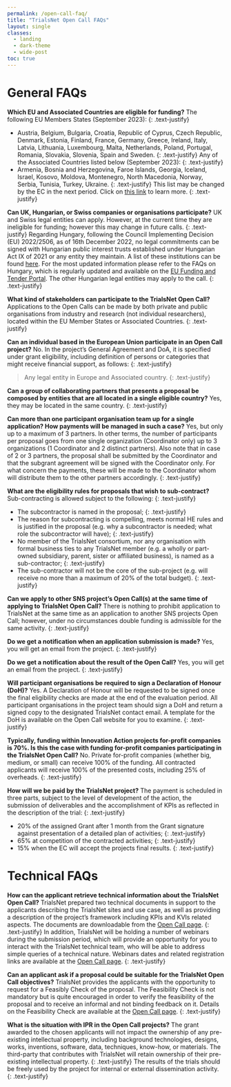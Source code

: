 ```yaml
---
permalink: /open-call-faq/
title: "TrialsNet Open Call FAQs"
layout: single
classes:
  - landing
  - dark-theme
  - wide-post
toc: true
---
```


# General FAQs

**Which EU and Associated Countries are eligible for funding?**
The following EU Members States (September 2023): 
{: .text-justify}
- Austria, Belgium, Bulgaria, Croatia, Republic of Cyprus, Czech Republic, Denmark, Estonia, Finland, France, Germany, Greece, Ireland, Italy, Latvia, Lithuania, Luxembourg, Malta, Netherlands, Poland, Portugal, Romania, Slovakia, Slovenia, Spain and Sweden.
{: .text-justify}
Any of the Associated Countries listed below (September 2023):
{: .text-justify}
- Armenia, Bosnia and Herzegovina, Faroe Islands, Georgia, Iceland, Israel, Kosovo, Moldova, Montenegro, North Macedonia, Norway, Serbia, Tunisia, Turkey, Ukraine.
{: .text-justify}
This list may be changed by the EC in the next period. Click on [this link](https://ec.europa.eu/info/funding-tenders/opportunities/docs/2021-2027/common/guidance/list-3rd-country-participation_horizon-euratom_en.pdf) to learn more.
{: .text-justify}

**Can UK, Hungarian, or Swiss companies or organisations participate?**
UK and Swiss legal entities can apply. However, at the current time they are ineligible for funding; however this may change in future calls.
{: .text-justify}
Regarding Hungary, following the Council Implementing Decision (EU) 2022/2506, as of 16th December 2022, no legal commitments can be signed with Hungarian public interest trusts established under Hungarian Act IX of 2021 or any entity they maintain. A list of these institutions can be found [here](https://nkfih.gov.hu/english/news-of-the-office/correct-interpretation). For the most updated information please refer to the FAQs on Hungary, which is regularly updated and available on the [EU Funding and Tender Portal](https://ec.europa.eu/info/funding-tenders/opportunities/portal/screen/support/faq;type=0,1;categories=;tenders=;programme=null;keyword=;freeTextSearchKeyword=Hungarian%20university;matchWholeText=true;period=null;status=0;sortQuery=relevance;faqListKey=faqSearchTablePageState). The other Hungarian legal entities may apply to the call.
{: .text-justify}

**What kind of stakeholders can participate to the TrialsNet Open Call?**
Applications to the Open Calls can be made by both private and public organisations from industry and research (not individual researchers), located within the EU Member States or Associated Countries.
{: .text-justify}

**Can an individual based in the European Union participate in an Open Call project?**
No. In the project’s General Agreement and DoA, it is specified under grant eligibility, including definition of persons or categories that might receive financial support, as follows:
{: .text-justify}
> Any legal entity in Europe and Associated country.
{: .text-justify}

**Can a group of collaborating partners that presents a proposal be composed by entities that are all located in a single eligible country?**
Yes, they may be located in the same country.
{: .text-justify}

**Can more than one participant organisation team up for a single application? How payments will be managed in such a case?**
Yes, but only up to a maximum of 3 partners. In other terms, the number of participants per proposal goes from one single organization (Coordinator only) up to 3 organizations (1 Coordinator and 2 distinct partners). Also note that in case of 2 or 3 partners, the proposal shall be submitted by the Coordinator and that the subgrant agreement will be signed with the Coordinator only. For what concern the payments, these will be made to the Coordinator whom will distribute them to the other partners accordingly.
{: .text-justify}

**What are the eligibility rules for proposals that wish to sub-contract?**
Sub-contracting is allowed subject to the following:
{: .text-justify}
- The subcontractor is named in the proposal;
{: .text-justify}
- The reason for subcontracting is compelling, meets normal HE rules and is justified in the proposal (e.g. why a subcontractor is needed; what role the subcontractor will have);
{: .text-justify}
- No member of the TrialsNet consortium, nor any organisation with formal business ties to any TrialsNet member (e.g. a wholly or part-owned subsidiary, parent, sister or affiliated business), is named as a sub-contractor;
{: .text-justify}
- The sub-contractor will not be the core of the sub-project (e.g. will receive no more than a maximum of 20% of the total budget).
{: .text-justify}

**Can we apply to other SNS project’s Open Call(s) at the same time of applying to TrialsNet Open Call?**
There is nothing to prohibit application to TrialsNet at the same time as an application to another SNS projects Open Call; however, under no circumstances double funding is admissible for the same activity.
{: .text-justify}

**Do we get a notification when an application submission is made?**
Yes, you will get an email from the project.
{: .text-justify}

**Do we get a notification about the result of the Open Call?**
Yes, you will get an email from the project.
{: .text-justify}

**Will participant organisations be required to sign a Declaration of Honour (DoH)?**
Yes. A Declaration of Honour will be requested to be signed once the final eligibility checks are made at the end of the evaluation period. All participant organisations in the project team should sign a DoH and return a signed copy to the designated TrialsNet contact email. A template for the DoH is available on the Open Call website for you to examine.
{: .text-justify}

**Typically, funding within Innovation Action projects for-profit companies is 70%. Is this the case with funding for-profit companies participating in the TrialsNet Open Call?**
No. Private for-profit companies (whether big, medium, or small) can receive 100% of the funding. All contracted applicants will receive 100% of the presented costs, including 25% of overheads.
{: .text-justify}

**How will we be paid by the TrialsNet project?**
The payment is scheduled in three parts, subject to the level of development of the action, the submission of deliverables and the accomplishment of KPIs as reflected in the description of the trial:
{: .text-justify}
- 20% of the assigned Grant after 1 month from the Grant signature against presentation of a detailed plan of activities;
{: .text-justify}
- 65% at competition of the contracted activities;
{: .text-justify}
- 15% when the EC will accept the projects final results.
{: .text-justify}

# Technical FAQs

**How can the applicant retrieve technical information about the TrialsNet Open Call?**
TrialsNet prepared two technical documents in support to the applicants describing the TrialsNet sites and use case, as well as providing a description of the project’s framework including KPIs and KVIs related aspects. The documents are downloadable from the [Open Call page](https://trialsnet.eu/open-call/).
{: .text-justify}
In addition, TrialsNet will be holding a number of webinars during the submission period, which will provide an opportunity for you to interact with the TrialsNet technical team, who will be able to address simple queries of a technical nature. Webinars dates and related registration links are available at the [Open Call page](https://trialsnet.eu/open-call/).
{: .text-justify}

**Can an applicant ask if a proposal could be suitable for the TrialsNet Open Call objectives?**
TrialsNet provides the applicants with the opportunity to request for a Feasibly Check of the proposal. The Feasibility Check is not mandatory but is quite encouraged in order to verify the feasibility of the proposal and to receive an informal and not binding feedback on it. Details on the Feasibility Check are available at the [Open Call page](https://trialsnet.eu/open-call/).
{: .text-justify}

**What is the situation with IPR in the Open Call projects?**
The grant awarded to the chosen applicants will not impact the ownership of any pre-existing intellectual property, including background technologies, designs, works, inventions, software, data, techniques, know-how, or materials. The third-party that contributes with TrialsNet will retain ownership of their pre-existing  intellectual property.
{: .text-justify}
The results of the trials should be freely used by the project for internal or external dissemination activity.
{: .text-justify}


